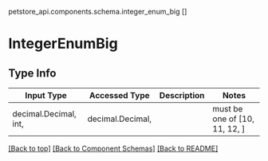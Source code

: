 petstore_api.components.schema.integer_enum_big
[]

# IntegerEnumBig

## Type Info
Input Type | Accessed Type | Description | Notes
------------ | ------------- | ------------- | -------------
decimal.Decimal, int,  | decimal.Decimal,  |  | must be one of [10, 11, 12, ]

[[Back to top]](#top) [[Back to Component Schemas]](../../../README.md#Component-Schemas) [[Back to README]](../../../README.md)
